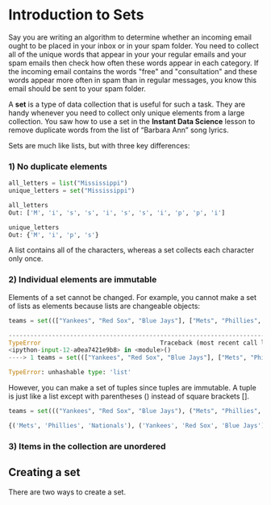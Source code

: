 # Introduction to Sets

Say you are writing an algorithm to determine whether an incoming email ought to be placed in your inbox or in your spam folder. You need to collect all of the unique words that appear in your your regular emails and your spam emails then check how often these words appear in each category. If the incoming email contains the words "free" and "consultation" and these words appear more often in spam than in regular messages, you know this email should be sent to your spam folder.

A **set** is a type of data collection that is useful for such a task. They are handy whenever you need to collect only unique elements from a large collection. You saw how to use a set in the **Instant Data Science** lesson to remove duplicate words from the list of “Barbara Ann” song lyrics.

Sets are much like lists, but with three key differences:


### 1) No duplicate elements

```python
all_letters = list("Mississippi")
unique_letters = set("Mississippi")
```

```python
all_letters
Out: ['M', 'i', 's', 's', 'i', 's', 's', 'i', 'p', 'p', 'i']
```

```python
unique_letters
Out: {'M', 'i', 'p', 's'}
```

A list contains all of the characters, whereas a set collects each character only once.


### 2) Individual elements are immutable

Elements of a set cannot be changed. For example, you cannot make a set of lists as elements because lists are changeable objects:

```python
teams = set((["Yankees", "Red Sox", "Blue Jays"], ["Mets", "Phillies", "Nationals"]))
```

```python
---------------------------------------------------------------------------
TypeError                                 Traceback (most recent call last)
<ipython-input-12-a0ea7421e9b8> in <module>()
----> 1 teams = set((["Yankees", "Red Sox", "Blue Jays"], ["Mets", "Phillies", "Nationals"]))

TypeError: unhashable type: 'list'
```

However, you can make a set of tuples since tuples are immutable. A tuple is just like a list except with parentheses () instead of square brackets [].

```python
teams = set((("Yankees", "Red Sox", "Blue Jays"), ("Mets", "Phillies", "Nationals")))
```

```python
{('Mets', 'Phillies', 'Nationals'), ('Yankees', 'Red Sox', 'Blue Jays')}
```


### 3) Items in the collection are unordered


## Creating a set

There are two ways to create a set.
